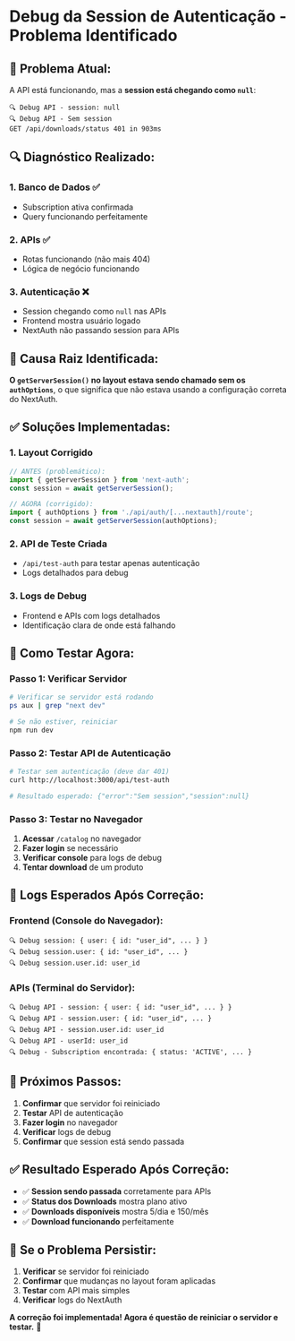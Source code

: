 # Debug da Session de Autenticação - Problema Identificado

## 🚨 **Problema Atual:**

A API está funcionando, mas a **session está chegando como `null`**:
```
🔍 Debug API - session: null
🔍 Debug API - Sem session
GET /api/downloads/status 401 in 903ms
```

## 🔍 **Diagnóstico Realizado:**

### **1. Banco de Dados ✅**
- Subscription ativa confirmada
- Query funcionando perfeitamente

### **2. APIs ✅**
- Rotas funcionando (não mais 404)
- Lógica de negócio funcionando

### **3. Autenticação ❌**
- Session chegando como `null` nas APIs
- Frontend mostra usuário logado
- NextAuth não passando session para APIs

## 🎯 **Causa Raiz Identificada:**

**O `getServerSession()` no layout estava sendo chamado sem os `authOptions`**, o que significa que não estava usando a configuração correta do NextAuth.

## ✅ **Soluções Implementadas:**

### **1. Layout Corrigido**
```typescript
// ANTES (problemático):
import { getServerSession } from 'next-auth';
const session = await getServerSession();

// AGORA (corrigido):
import { authOptions } from './api/auth/[...nextauth]/route';
const session = await getServerSession(authOptions);
```

### **2. API de Teste Criada**
- `/api/test-auth` para testar apenas autenticação
- Logs detalhados para debug

### **3. Logs de Debug**
- Frontend e APIs com logs detalhados
- Identificação clara de onde está falhando

## 🧪 **Como Testar Agora:**

### **Passo 1: Verificar Servidor**
```bash
# Verificar se servidor está rodando
ps aux | grep "next dev"

# Se não estiver, reiniciar
npm run dev
```

### **Passo 2: Testar API de Autenticação**
```bash
# Testar sem autenticação (deve dar 401)
curl http://localhost:3000/api/test-auth

# Resultado esperado: {"error":"Sem session","session":null}
```

### **Passo 3: Testar no Navegador**
1. **Acessar** `/catalog` no navegador
2. **Fazer login** se necessário
3. **Verificar console** para logs de debug
4. **Tentar download** de um produto

## 📝 **Logs Esperados Após Correção:**

### **Frontend (Console do Navegador):**
```
🔍 Debug session: { user: { id: "user_id", ... } }
🔍 Debug session.user: { id: "user_id", ... }
🔍 Debug session.user.id: user_id
```

### **APIs (Terminal do Servidor):**
```
🔍 Debug API - session: { user: { id: "user_id", ... } }
🔍 Debug API - session.user: { id: "user_id", ... }
🔍 Debug API - session.user.id: user_id
🔍 Debug API - userId: user_id
🔍 Debug - Subscription encontrada: { status: 'ACTIVE', ... }
```

## 🚀 **Próximos Passos:**

1. **Confirmar** que servidor foi reiniciado
2. **Testar** API de autenticação
3. **Fazer login** no navegador
4. **Verificar** logs de debug
5. **Confirmar** que session está sendo passada

## ✅ **Resultado Esperado Após Correção:**

- ✅ **Session sendo passada** corretamente para APIs
- ✅ **Status dos Downloads** mostra plano ativo
- ✅ **Downloads disponíveis** mostra 5/dia e 150/mês
- ✅ **Download funcionando** perfeitamente

## 🔧 **Se o Problema Persistir:**

1. **Verificar** se servidor foi reiniciado
2. **Confirmar** que mudanças no layout foram aplicadas
3. **Testar** com API mais simples
4. **Verificar** logs do NextAuth

**A correção foi implementada! Agora é questão de reiniciar o servidor e testar.** 🎯 